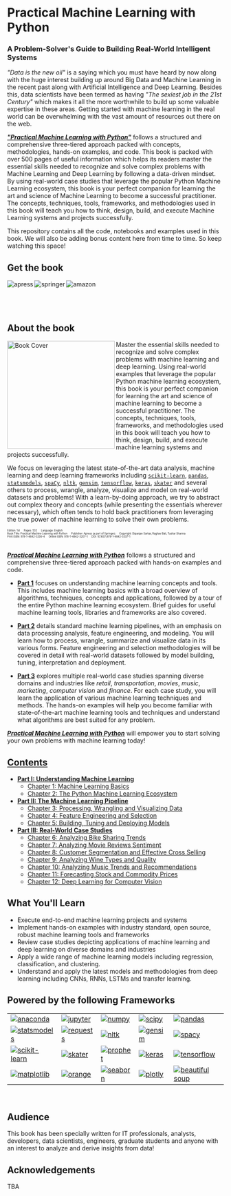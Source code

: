 # Practical Machine Learning with Python
### A Problem-Solver's Guide to Building Real-World Intelligent Systems

*"Data is the new oil"* is a saying which you must have heard by now along with the huge interest building up around Big Data and Machine Learning in the recent past along with Artificial Intelligence and Deep Learning. Besides this, data scientists have been termed as having *"The sexiest job in the 21st Century"* which makes it all the more worthwhile to build up some valuable expertise in these areas. Getting started with machine learning in the real world can be overwhelming with the vast amount of resources out there on the web.

[*__"Practical Machine Learning with Python"__*](https://github.com/dipanjanS/practical-machine-learning-with-python#contents)  follows a structured and comprehensive three-tiered approach packed with concepts, methodologies, hands-on examples, and code. This book is packed with over 500 pages of useful information which helps its readers master the essential skills needed to recognize and solve complex problems with Machine Learning and Deep Learning by following a data-driven mindset. By using real-world case studies that leverage the popular Python Machine Learning ecosystem, this book is your perfect companion for learning the art and science of Machine Learning to become a successful practitioner. The concepts, techniques, tools, frameworks, and methodologies used in this book will teach you how to think, design, build, and execute Machine Learning systems and projects successfully.

This repository contains all the code, notebooks and examples used in this book. We will also be adding bonus content here from time to time. So keep watching this space!

## Get the book 
<div>
<a target="_blank" href="https://www.apress.com/us/book/9781484232064">
  <img src="./media/banners/apress_logo.png" alt="apress" align="left"/>
</a>
<a target="_blank" href="http://www.springer.com/us/book/9781484232064">
  <img src="./media/banners/springer_logo.png" alt="springer" align="left"/>
</a>
<a target="_blank" href="https://www.amazon.com/Practical-Machine-Learning-Python-Problem-Solvers/dp/1484232062/ref=sr_1_10?ie=UTF8&qid=1513756537&sr=8-10&keywords=practical+machine+learning+with+python">
  <img src="./media/banners/amazon_logo.jpg" alt="amazon" align="left"/>
</a>
<br>
</div>
<br>
<div>
</div>
<br><br>

## About the book 
<a target="_blank" href="https://www.amazon.com/Practical-Machine-Learning-Python-Problem-Solvers/dp/1484232062/ref=sr_1_10?ie=UTF8&qid=1513756537&sr=8-10&keywords=practical+machine+learning+with+python">
  <img src="./media/banners/cover_front.jpg" alt="Book Cover" width="250" align="left"/>
</a>

Master the essential skills needed to recognize and solve complex problems with machine learning and deep learning. Using real-world examples that leverage the popular Python machine learning ecosystem, this book is your perfect companion for learning the art and science of machine learning to become a successful practitioner. The concepts, techniques, tools, frameworks, and methodologies used in this book will teach you how to think, design, build, and execute machine learning systems and projects successfully. 

We focus on leveraging the latest state-of-the-art data analysis, machine learning and deep learning frameworks including [`scikit-learn`](http://scikit-learn.org/stable/), [`pandas`](https://pandas.pydata.org/), [`statsmodels`](http://www.statsmodels.org/stable/index.html), [`spaCy`](https://spacy.io/), [`nltk`](http://www.nltk.org/), [`gensim`](https://radimrehurek.com/gensim/), [`tensorflow`](https://www.tensorflow.org/), [`keras`](https://keras.io/), [`skater`](https://www.datascience.com/resources/tools/skater) and several others to process, wrangle, analyze, visualize and model on real-world datasets and problems! With a learn-by-doing approach, we try to abstract out complex theory and concepts (while presenting the essentials wherever necessary), which often tends to hold back practitioners from leveraging the true power of machine learning to solve their own problems.

<div style='font-size:0.5em;'><sup>
Edition: 1st &emsp; Pages: 532 &emsp; Language: English<br/>
 Book Title: Practical Machine Learning with Python &emsp; Publisher: Apress (a part of Springer) &emsp; Copyright: Dipanjan Sarkar, Raghav Bali, Tushar Sharma<br/>  
 Print ISBN: 978-1-4842-3206-4 &emsp; Online ISBN: 978-1-4842-3207-1 &emsp; DOI: 10.1007/978-1-4842-3207-1<br/>
</div>
<br>

[*__Practical Machine Learning with Python__*](https://github.com/dipanjanS/practical-machine-learning-with-python#contents) follows a structured and comprehensive three-tiered approach packed with hands-on examples and code.

 - [__Part 1__](https://github.com/dipanjanS/practical-machine-learning-with-python#contents) focuses on understanding machine learning concepts and tools. This includes machine learning basics with a broad overview of algorithms, techniques, concepts and applications, followed by a tour of the entire Python machine learning ecosystem. Brief guides for useful machine learning tools, libraries and frameworks are also covered.

 - [__Part 2__](https://github.com/dipanjanS/practical-machine-learning-with-python#contents) details standard machine learning pipelines, with an emphasis on data processing analysis, feature engineering, and modeling. You will learn how to process, wrangle, summarize and visualize data in its various forms. Feature engineering and selection methodologies will be covered in detail with real-world datasets followed by model building, tuning, interpretation and deployment.

 - [__Part 3__](https://github.com/dipanjanS/practical-machine-learning-with-python#contents) explores multiple real-world case studies spanning diverse domains and industries like *retail*, *transportation*, *movies*, *music*, *marketing*, *computer vision* and *finance*. For each case study, you will learn the application of various machine learning techniques and methods. The hands-on examples will help you become familiar with state-of-the-art machine learning tools and techniques and understand what algorithms are best suited for any problem.

[*__Practical Machine Learning with Python__*](https://github.com/dipanjanS/practical-machine-learning-with-python#contents) will empower you to start solving your own problems with machine learning today!
<br>

## [Contents](https://github.com/dipanjanS/practical-machine-learning-with-python/tree/master/notebooks#book-contents)  

 - [__Part I: Understanding Machine Learning__](https://github.com/dipanjanS/practical-machine-learning-with-python/tree/master/notebooks#part-i-understanding-machine-learning)
    - [Chapter 1: Machine Learning Basics](https://github.com/dipanjanS/practical-machine-learning-with-python/tree/master/notebooks/Ch01_Machine_Learning_Basics#chapter-1-machine-learning-basics)
    - [Chapter 2: The Python Machine Learning Ecosystem](https://github.com/dipanjanS/practical-machine-learning-with-python/tree/master/notebooks/Ch02_The_Python_ML_Ecosystem#chapter-2-the-python-machine-learning-ecosystem)
 - [__Part II: The Machine Learning Pipeline__](https://github.com/dipanjanS/practical-machine-learning-with-python/tree/master/notebooks#part-ii-the-machine-learning-pipeline)
    - [Chapter 3: Processing, Wrangling and Visualizing Data](https://github.com/dipanjanS/practical-machine-learning-with-python/tree/master/notebooks/Ch03_Processing_Wrangling_and_Visualizing_Data#chapter-3-processing-wrangling-and-visualizing-data)
    - [Chapter 4: Feature Engineering and Selection](https://github.com/dipanjanS/practical-machine-learning-with-python/tree/master/notebooks/Ch04_Feature_Engineering_and_Selection#chapter-4-feature-engineering-and-selection)
    - [Chapter 5: Building, Tuning and Deploying Models](https://github.com/dipanjanS/practical-machine-learning-with-python/tree/master/notebooks/Ch05_Building_Tuning_and_Deploying_Models#chapter-5-building-tuning-and-deploying-models)
 - [__Part III: Real-World Case Studies__](https://github.com/dipanjanS/practical-machine-learning-with-python/tree/master/notebooks#part-iii-real-world-case-studies)
    - [Chapter 6: Analyzing Bike Sharing Trends](https://github.com/dipanjanS/practical-machine-learning-with-python/tree/master/notebooks/Ch06_Analyzing_Bike_Sharing_Trends#chapter-6-analyzing-bike-sharing-trends)
    - [Chapter 7: Analyzing Movie Reviews Sentiment](https://github.com/dipanjanS/practical-machine-learning-with-python/tree/master/notebooks/Ch07_Analyzing_Movie_Reviews_Sentiment#chapter-7-analyzing-movie-reviews-sentiment)
    - [Chapter 8: Customer Segmentation and Effective Cross Selling](https://github.com/dipanjanS/practical-machine-learning-with-python/tree/master/notebooks/Ch08_Customer_Segmentation_and_Effective_Cross_Selling#chapter-8-customer-segmentation-and-effective-cross-selling)
    - [Chapter 9: Analyzing Wine Types and Quality](https://github.com/dipanjanS/practical-machine-learning-with-python/tree/master/notebooks/Ch09_Analyzing_Wine_Types_and_Quality#chapter-9-analyzing-wine-types-and-quality)
    - [Chapter 10: Analyzing Music Trends and Recommendations](https://github.com/dipanjanS/practical-machine-learning-with-python/tree/master/notebooks/Ch10_Analyzing_Music_Trends_and_Recommendations#chapter-10-analyzing-music-trends-and-recommendations)
    - [Chapter 11: Forecasting Stock and Commodity Prices](https://github.com/dipanjanS/practical-machine-learning-with-python/tree/master/notebooks/Ch11_Forecasting_Stock_and_Commodity_Prices#chapter-11-forecasting-stock-and-commodity-prices)
    - [Chapter 12: Deep Learning for Computer Vision](https://github.com/dipanjanS/practical-machine-learning-with-python/tree/master/notebooks/Ch12_Deep_Learning_for_Computer_Vision#chapter-12-deep-learning-for-computer-vision)

## What You'll Learn

 - Execute end-to-end machine learning projects and systems
 - Implement hands-on examples with industry standard, open source, robust machine learning tools and frameworks
 - Review case studies depicting applications of machine learning and deep learning on diverse domains and industries
 - Apply a wide range of machine learning models including regression, classification, and clustering.
 - Understand and apply the latest models and methodologies from deep learning including CNNs, RNNs, LSTMs and transfer learning.
 
## Powered by the following Frameworks

| | | | | |
--|--|--|--|--
<a target="_blank" href="https://anaconda.org/"><img src="./media/banners/anaconda_logo.jpg" alt="anaconda" /></a>|<a target="_blank" href="http://jupyter.org/"><img src="./media/banners/jupyter_logo.jpg" alt="jupyter" /></a>|<a target="_blank" href="http://www.numpy.org/"><img src="./media/banners/numpy_logo.jpg" alt="numpy" /></a>|<a target="_blank" href="https://www.scipy.org/"><img src="./media/banners/scipy_logo.jpg" alt="scipy" /></a>|<a target="_blank" href="https://pandas.pydata.org/"><img src="./media/banners/pandas_logo.jpg" alt="pandas" /></a>
<a target="_blank" href="http://www.statsmodels.org/stable/index.html"><img src="./media/banners/statsmodels_logo.jpg" alt="statsmodels" /></a>|<a target="_blank" href="http://docs.python-requests.org/en/master/"><img src="./media/banners/requests_logo.jpg" alt="requests" /></a>|<a target="_blank" href="http://www.nltk.org/"><img src="./media/banners/nltk_logo.jpg" alt="nltk" /></a>|<a target="_blank" href="https://radimrehurek.com/gensim/"><img src="./media/banners/gensim_logo.jpg" alt="gensim" /></a>|<a target="_blank" href="https://spacy.io/"><img src="./media/banners/spacy_logo.jpg" alt="spacy" /></a>
<a target="_blank" href="http://scikit-learn.org/stable/"><img src="./media/banners/scikit-learn_logo.jpg" alt="scikit-learn" /></a>|<a target="_blank" href="https://www.datascience.com/resources/tools/skater"><img src="./media/banners/skater_logo.png" alt="skater" /></a>|<a target="_blank" href="https://facebook.github.io/prophet/"><img src="./media/banners/prophet_logo.jpg" alt="prophet" /></a>|<a target="_blank" href="https://keras.io/"><img src="./media/banners/keras_logo.jpg" alt="keras" /></a>|<a target="_blank" href="https://www.tensorflow.org/"><img src="./media/banners/tensorflow_logo.jpg" alt="tensorflow" /></a>
<a target="_blank" href="https://matplotlib.org/"><img src="./media/banners/matplotlib_logo.jpg" alt="matplotlib" /></a>|<a target="_blank" href="https://orange.biolab.si/"><img src="./media/banners/orange_logo.jpg" alt="orange" /></a>|<a target="_blank" href="https://seaborn.pydata.org/"><img src="./media/banners/seaborn_logo.jpg" alt="seaborn" /></a>|<a target="_blank" href="https://plot.ly/"><img src="./media/banners/plotly_logo.jpg" alt="plotly" /></a>|<a target="_blank" href="https://www.crummy.com/software/BeautifulSoup/bs4/doc/"><img src="./media/banners/bs_logo.jpg" alt="beautiful soup" /></a>
<br>

## Audience

This book has been specially written for IT professionals, analysts, developers, data scientists, engineers, graduate students and anyone with an interest to analyze and derive insights from data!
<br>

## Acknowledgements
TBA
<br>

